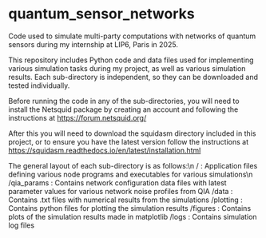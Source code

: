 # quantum_sensor_networks
Code used to simulate multi-party computations with networks of quantum sensors during my internship at LIP6, Paris in 2025.

This repository includes Python code and data files used for implementing various simulation tasks during my project, as well as various
simulation results. Each sub-directory is independent, so they can be downloaded and tested individually.

Before running the code in any of the sub-directories, you will need to install the Netsquid package by creating an account and 
following the instructions at https://forum.netsquid.org/

After this you will need to download the squidasm directory included in this project, or to ensure you have the latest version follow
the instructions at https://squidasm.readthedocs.io/en/latest/installation.html

The general layout of each sub-directory is as follows:\n
/ : Application files defining various node programs and executables for various simulations\n
/qia_params : Contains network configuration data files with latest parameter values for various network noise profiles from QIA
/data : Contains .txt files with numerical results from the simulations
/plotting : Contains python files for plotting the simulation results 
/figures : Contains plots of the simulation results made in matplotlib
/logs : Contains simulation log files


